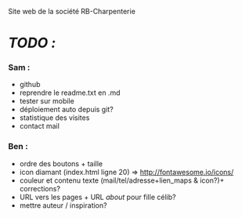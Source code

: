 Site web de la société RB-Charpenterie

# ***TODO :***

### Sam :
- github
- reprendre le readme.txt en .md
- tester sur mobile
- déploiement auto depuis git?
- statistique des visites
- contact mail

### Ben :
- ordre des boutons + taille
- icon diamant (index.html ligne 20) => http://fontawesome.io/icons/
- couleur et contenu texte (mail/tel/adresse+lien_maps & icon?)+ corrections?
- URL vers les pages + URL *about* pour fille célib?
- mettre auteur / inspiration?
